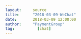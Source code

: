 ```yaml
---
layout:     source 
title:      "2018-03-09-WeChat"
date:       2018-03-09 12:00:00
author:     "PaymentGroup"
tag:		  [chat]
---
```

